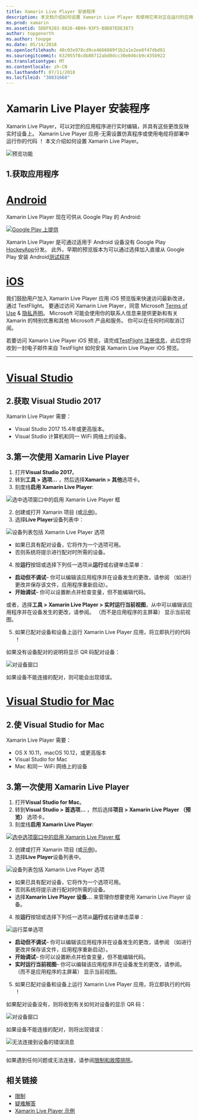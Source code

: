 ```yaml
---
title: Xamarin Live Player 安装程序
description: 本文档介绍如何设置 Xamarin Live Player 和使用它来对正在运行的应用程序进行实时编辑。
ms.prod: xamarin
ms.assetid: 5DDF9203-8826-4B04-93F5-B8D07EDE3873
author: topgenorth
ms.author: toopge
ms.date: 05/14/2018
ms.openlocfilehash: 40c03e978cd9ce4666089f1b2a1e2ee8f47dbd81
ms.sourcegitcommit: 632955f8cdb80712abd8dcc30e046cb9c435b922
ms.translationtype: MT
ms.contentlocale: zh-CN
ms.lasthandoff: 07/11/2018
ms.locfileid: "38831668"
---
```

# <a name="xamarin-live-player-setup"></a>Xamarin Live Player 安装程序

Xamarin Live Player，可以对您的应用程序进行实时编辑，并具有这些更改反映实时设备上。 Xamarin Live Player 应用-无需设置仿真程序或使用电缆将部署中运行你的代码 ！ 本文介绍如何设置 Xamarin Live Player。

![预览功能](~/media/shared/preview.png)

## <a name="1-get-the-app"></a>1.获取应用程序

# <a name="androidtabandroid"></a>[Android](#tab/android)

Xamarin Live Player 现在可供从 Google Play 的 Android:

[ ![Google Play 上提供](install-images/google-play-badge.png)](https://play.google.com/store/apps/details?id=com.xamarin.live)

Xamarin Live Player 是可通过适用于 Android 设备没有 Google Play [HockeyApp](https://aka.ms/xlp-hockeyapp)分发。 此外，早期的预览版本为可以通过选择加入直接从 Google Play 安装 Android[测试程序](https://play.google.com/apps/testing/com.xamarin.live)

# <a name="iostabios"></a>[iOS](#tab/ios)

我们鼓励用户加入 Xamarin Live Player 应用 iOS 预览版来快速访问最新改进，通过 TestFlight。 要通过访问 Xamarin Live Player，同意 Microsoft [Terms of Use](https://www.microsoft.com/en-us/legal/intellectualproperty/copyright/default.aspx) & [隐私声明](https://privacy.microsoft.com/en-us/privacystatement)。 Microsoft 可能会使用你的联系人信息来提供更新和有关 Xamarin 的特别优惠和其他 Microsoft 产品和服务。 你可以在任何时间取消订阅。

若要访问 Xamarin Live Player iOS 预览，请完成[TestFlight 注册信息](https://fastring.xamarinliveplayer.com/)，此后您将收到一封电子邮件来自 TestFlight 如何安装 Xamarin Live Player iOS 预览。

-----

# <a name="visual-studiotabwindows"></a>[Visual Studio](#tab/windows)

## <a name="2-get-visual-studio-2017"></a>2.获取 Visual Studio 2017

Xamarin Live Player 需要：

- Visual Studio 2017 15.4年或更高版本。
- Visual Studio 计算机和同一 WiFi 网络上的设备。

## <a name="3-using-xamarin-live-player-for-the-first-time"></a>3.第一次使用 Xamarin Live Player

1. 打开**Visual Studio 2017**。
2. 转到**工具 > 选项...** ，然后选择**Xamarin > 其他**选项卡。
3. 刻度线**启用 Xamarin Live Player**:

  ![选中选项窗口中的启用 Xamarin Live Player 框](install-images/vs2017-options.png)

2. 创建或打开 Xamarin 项目 (或[示例](~/tools/live-player/samples.md))。
3. 选择**Live Player**设备列表中：

  ![设备列表包括 Xamarin Live Player 选项](install-images/devices-empty-windows.png)

  * 如果已具有配对设备，它将作为一个选项可用。
  * 否则系统将提示进行配对时所需的设备。
4. 按**运行**按钮或选择下列任一选项从**运行**或右键单击菜单：

  - **启动但不调试**– 你可以编辑该应用程序并在设备发生的更改，请参阅 （如进行更改并保存该文件，应用程序重新启动）。
  - **开始调试**– 你可以设置断点并检查变量，但不能编辑代码。

  或者，选择**工具 > Xamarin Live Player > 实时运行当前视图**，从中可以编辑该应用程序并在设备发生的更改，请参阅。 （而不是应用程序的主屏幕） 显示当前视图。

5. 如果已配对设备和设备上运行 Xamarin Live Player 应用，将立即执行的代码 ！

  如果没有设备配对的说明将显示 QR 码配对设备：

  ![对设备窗口](install-images/manage-empty-windows.png)

  如果设备不能连接的配对，则可能会出现错误。

# <a name="visual-studio-for-mactabmacos"></a>[Visual Studio for Mac](#tab/macos)

## <a name="2-get-visual-studio-for-mac"></a>2.使 Visual Studio for Mac

Xamarin Live Player 需要：

- OS X 10.11，macOS 10.12，或更高版本
- Visual Studio for Mac
- Mac 和同一 WiFi 网络上的设备

## <a name="3-using-xamarin-live-player-for-the-first-time"></a>3.第一次使用 Xamarin Live Player

1. 打开**Visual Studio for Mac**。
2. 转到**Visual Studio > 首选项...** ，然后选择**项目 > Xamarin Live Player （预览）** 选项卡。
3. 刻度线**启用 Xamarin Live Player**:

  [![选中选项窗口中的启用 Xamarin Live Player 框](install-images/vsmac-options-sml.png)](install-images/vsmac-options.png#lightbox)

2. 创建或打开 Xamarin 项目 (或[示例](~/tools/live-player/samples.md))。
3. 选择**Live Player**设备列表中。

  ![设备列表包括 Xamarin Live Player 选项](install-images/devices.png)

  * 如果已具有配对设备，它将作为一个选项可用。
  * 否则系统将提示进行配对时所需的设备。
  * 选择**Xamarin Live Player 设备...** 来管理你想要使用 Xamarin Live Player 设备。

4. 按**运行**按钮或选择下列任一选项从**运行**或右键单击菜单：

  ![运行菜单选项](install-images/run-menu.png)

  - **启动但不调试**– 你可以编辑该应用程序并在设备发生的更改，请参阅 （如进行更改并保存该文件，应用程序重新启动）。
  - **开始调试**– 你可以设置断点并检查变量，但不能编辑代码。
  - **实时运行当前视图**– 你可以编辑该应用程序并在设备发生的更改，请参阅。 （而不是应用程序的主屏幕） 显示当前视图。

5. 如果已配对设备和设备上运行 Xamarin Live Player 应用，将立即执行的代码 ！

  如果配对设备没有，则将收到有关如何对设备的显示 QR 码：

  ![对设备窗口](install-images/manage-empty.png)

  如果设备不能连接的配对，则将出现错误：

  ![无法连接到设备的错误消息](install-images/error-cannot-connect.png)


-----

如果遇到任何问题或无法连接，请参阅[限制和故障排除](~/tools/live-player/troubleshooting.md)。


## <a name="related-links"></a>相关链接

- [限制](~/tools/live-player/limitations.md)
- [疑难解答](~/tools/live-player/troubleshooting.md)
- [Xamarin Live Player 示例](~/tools/live-player/samples.md)
